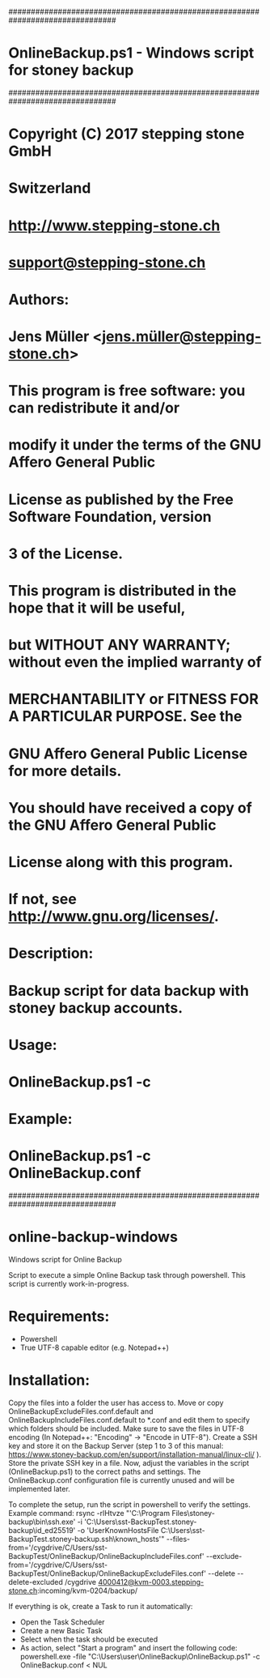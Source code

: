 ################################################################################
# OnlineBackup.ps1 - Windows script for stoney backup
################################################################################
#
# Copyright (C) 2017 stepping stone GmbH
#                    Switzerland
#                    http://www.stepping-stone.ch
#                    support@stepping-stone.ch
#
# Authors:
#  Jens Müller <jens.müller@stepping-stone.ch>
#
# This program is free software: you can redistribute it and/or
# modify it under the terms of the GNU Affero General Public
# License as published  by the Free Software Foundation, version
# 3 of the License.
#
# This program is distributed in the hope that it will be useful,
# but WITHOUT ANY WARRANTY; without even the implied warranty of
# MERCHANTABILITY or FITNESS FOR A PARTICULAR PURPOSE.  See the
# GNU Affero General Public License for more details.
#
# You should have received a copy of the GNU Affero General Public
# License  along with this program.
# If not, see <http://www.gnu.org/licenses/>.
#
#
# Description:
# Backup script for data backup with stoney backup accounts.
#
# Usage:
# OnlineBackup.ps1 -c <config>
#
# Example:
# OnlineBackup.ps1 -c OnlineBackup.conf
################################################################################


# online-backup-windows
Windows script for Online Backup

Script to execute a simple Online Backup task through powershell. This script is currently work-in-progress.

# Requirements:
* Powershell
* True UTF-8 capable editor (e.g. Notepad++)

# Installation:
Copy the files into a folder the user has access to. Move or copy OnlineBackupExcludeFiles.conf.default and OnlineBackupIncludeFiles.conf.default to *.conf and edit them to specify which folders should be included. Make sure to save the files in UTF-8 encoding (In Notepad++: "Encoding" -> "Encode in UTF-8").
Create a SSH key and store it on the Backup Server (step 1 to 3 of this manual: https://www.stoney-backup.com/en/support/installation-manual/linux-cli/ ). Store the private SSH key in a file.
Now, adjust the variables in the script (OnlineBackup.ps1) to the correct paths and settings. The OnlineBackup.conf configuration file is currently unused and will be implemented later.

To complete the setup, run the script in powershell to verify the settings. 
Example command:
rsync -rlHtvze "'C:\Program Files\stoney-backup\bin\ssh.exe' -i 'C:\Users\sst-BackupTest\.stoney-backup\id_ed25519' -o 'UserKnownHostsFile C:\Users\sst-BackupTest\.stoney-backup\.ssh\known_hosts'" --files-from='/cygdrive/C/Users/sst-BackupTest/OnlineBackup/OnlineBackupIncludeFiles.conf' --exclude-from='/cygdrive/C/Users/sst-BackupTest/OnlineBackup/OnlineBackupExcludeFiles.conf' --delete --delete-excluded /cygdrive 4000412@kvm-0003.stepping-stone.ch:incoming/kvm-0204/backup/

If everything is ok, create a Task to run it automatically:
* Open the Task Scheduler
* Create a new Basic Task
* Select when the task should be executed
* As action, select "Start a program" and insert the following code:
powershell.exe -file "C:\Users\user\OnlineBackup\OnlineBackup.ps1" -c OnlineBackup.conf < NUL


